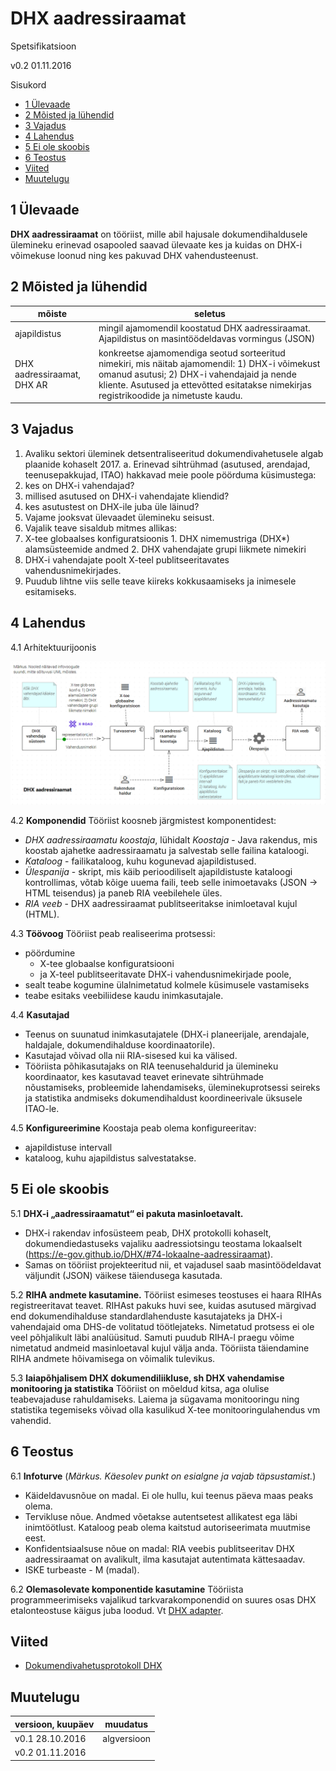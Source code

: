 
# DHX aadressiraamat

Spetsifikatsioon

v0.2 01.11.2016

Sisukord

- [1 Ülevaade](#1-Ülevaade)
- [2 Mõisted ja lühendid](#2-moisted-ja-luhendid)
- [3 Vajadus](#3-vajadus)
- [4 Lahendus](#4-lahendus)
- [5 Ei ole skoobis](#5-ei-ole-skoobis)
- [6 Teostus](#6-teostus)
- [Viited](#viited)
- [Muutelugu](#muutelugu)

## 1 Ülevaade

__DHX aadressiraamat__ on tööriist, mille abil hajusale dokumendihaldusele ülemineku erinevad osapooled saavad ülevaate kes ja kuidas on DHX-i võimekuse loonud ning kes pakuvad DHX vahendusteenust.

## 2 Mõisted ja lühendid

| mõiste | seletus |
|--------|---------|
| ajapildistus | mingil ajamomendil koostatud DHX aadressiraamat. Ajapildistus on masintöödeldavas vormingus (JSON) |
| DHX aadressiraamat, DHX AR | konkreetse ajamomendiga seotud sorteeritud nimekiri, mis näitab ajamomendil: 1) DHX-i võimekust omanud asutusi; 2) DHX-i vahendajaid ja nende kliente. Asutused ja ettevõtted esitatakse nimekirjas registrikoodide ja nimetuste kaudu. |

## 3 Vajadus

1. Avaliku sektori üleminek detsentraliseeritud dokumendivahetusele algab plaanide kohaselt 2017. a. Erinevad sihtrühmad (asutused, arendajad, teenusepakkujad, ITAO) hakkavad meie poole pöörduma küsimustega:
  1. kes on DHX-i vahendajad?
  2. millised asutused on DHX-i vahendajate kliendid?
  3. kes asutustest on DHX-ile juba üle läinud?
2. Vajame jooksvat ülevaadet ülemineku seisust.
3. Vajalik teave sisaldub mitmes allikas:
  1. X-tee globaalses konfiguratsioonis
    1. DHX nimemustriga (DHX*) alamsüsteemide andmed
    2. DHX vahendajate grupi liikmete nimekiri
  2. DHX-i vahendajate poolt X-teel publitseeritavates vahendusnimekirjades.
4. Puudub lihtne viis selle teave kiireks kokkusaamiseks ja inimesele esitamiseks.

## 4 Lahendus

4.1 Arhitektuurijoonis

![](DHX-AR-01.PNG)

4.2 __Komponendid__ Tööriist koosneb järgmistest komponentidest:
  - _DHX aadressiraamatu koostaja_, lühidalt _Koostaja_ - Java rakendus, mis koostab ajahetke aadressiraamatu ja salvestab selle failina kataloogi.
  - _Kataloog_ - failikataloog, kuhu kogunevad ajapildistused.
  - _Ülespanija_ - skript, mis käib perioodiliselt ajapildistuste kataloogi kontrollimas, võtab kõige uuema faili, teeb selle inimoetavaks (JSON -> HTML teisendus) ja paneb RIA veebilehele üles.
  - _RIA veeb_ - DHX aadressiraamat publitseeritakse inimloetaval kujul (HTML).  

4.3 __Töövoog__ Tööriist peab realiseerima protsessi:
   - pöördumine
      - X-tee globaalse konfiguratsiooni
      - ja X-teel publitseeritavate DHX-i vahendusnimekirjade poole,
   - sealt teabe kogumine ülalnimetatud kolmele küsimusele vastamiseks
   - teabe esitaks veebiliidese kaudu inimkasutajale.

4.4 __Kasutajad__
  - Teenus on suunatud inimkasutajatele (DHX-i planeerijale, arendajale, haldajale, dokumendihalduse koordinaatorile).
  - Kasutajad võivad olla nii RIA-sisesed kui ka välised.
  - Tööriista põhikasutajaks on RIA teenusehaldurid ja ülemineku koordinaator, kes kasutavad teavet erinevate sihtrühmade nõustamiseks, probleemide lahendamiseks, üleminekuprotsessi seireks ja statistika andmiseks dokumendihaldust koordineerivale üksusele ITAO-le.
  
4.5 __Konfigureerimine__ Koostaja peab olema konfigureeritav:
  - ajapildistuse intervall
  - kataloog, kuhu ajapildistus salvestatakse.

## 5 Ei ole skoobis

5.1 __DHX-i „aadressiraamatut“ ei pakuta masinloetavalt.__
  - DHX-i rakendav infosüsteem peab, DHX protokolli kohaselt, dokumendiedastuseks vajaliku aadressiotsingu teostama lokaalselt (https://e-gov.github.io/DHX/#74-lokaalne-aadressiraamat).
  - Samas on tööriist projekteeritud nii, et vajadusel saab masintöödeldavat väljundit (JSON) väikese täiendusega kasutada.

5.2 __RIHA andmete kasutamine.__ Tööriist esimeses teostuses ei haara RIHAs registreeritavat teavet. RIHAst pakuks huvi see, kuidas asutused märgivad end dokumendihalduse standardlahenduste kasutajateks ja DHX-i vahendajaid oma DHS-de volitatud töötlejateks. Nimetatud protsess ei ole veel põhjalikult läbi analüüsitud. Samuti puudub RIHA-l praegu võime nimetatud andmeid masinloetaval kujul välja anda. Tööriista täiendamine RIHA andmete hõivamisega on võimalik tulevikus.

5.3 __laiapõhjalisem DHX dokumendiliikluse, sh DHX vahendamise monitooring ja statistika__ Tööriist on mõeldud kitsa, aga olulise teabevajaduse rahuldamiseks. Laiema ja sügavama monitooringu ning statistika tegemiseks võivad olla kasulikud X-tee monitooringulahendus vm vahendid.  

## 6 Teostus

6.1 __Infoturve__ (_Märkus. Käesolev punkt on esialgne ja vajab täpsustamist._)
  - Käideldavusnõue on madal. Ei ole hullu, kui teenus päeva maas peaks olema.
  - Tervikluse nõue. Andmed võetakse autentsetest allikatest ega läbi inimtöötlust. Kataloog peab olema kaitstud autoriseerimata muutmise eest. 
  - Konfidentsiaalsuse nõue on madal: RIA veebis publitseeritav DHX aadressiraamat on avalikult, ilma kasutajat autentimata kättesaadav.  
  - ISKE turbeaste - M (madal).

6.2 __Olemasolevate komponentide kasutamine__ Tööriista programmeerimiseks vajalikud tarkvarakomponendid on suures osas DHX etalonteostuse käigus juba loodud. Vt [DHX adapter](https://github.com/e-gov/DHX-adapter).

## Viited

- [Dokumendivahetusprotokoll DHX](https://e-gov.github.io/DHX/)

## Muutelugu

| versioon, kuupäev | muudatus |
|-------------------|----------|
| v0.1 28.10.2016   | algversioon |
| v0.2 01.11.2016   |   |

